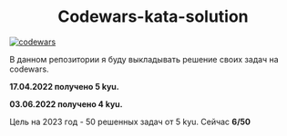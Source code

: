 <h1 align="center">Codewars-kata-solution </h1>

[![codewars](https://www.codewars.com/users/MgKraynova/badges/large)](https://www.codewars.com/users/MgKraynova)

В данном репозитории я буду выкладывать решение своих задач на codewars.

**17.04.2022 получено 5 kyu.**

**03.06.2022 получено 4 kyu.**

Цель на 2023 год - 50 решенных задач от 5 kyu. Сейчас **6/50**
